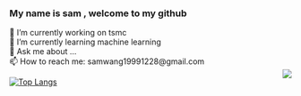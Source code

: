 

<!-- **samwang1228/samwang1228** is a ✨ _special_ ✨ repository because its `README.md` (this file) appears on your GitHub profile. -->

<!-- Here are some ideas to get you started: -->
<h3> My name is sam , welcome to my github </h3>
<div align = "left" >
<div>🔭 I’m currently working on tsmc </div>
<div>🌱 I’m currently learning machine learning </div>
<div> 💬 Ask me about ... </div>
<div> 📫 How to reach me: samwang19991228@gmail.com </div>
  </div>
<img  align = "right"  src ="https://github-readme-stats.vercel.app/api?username=samwang1228&show_icons=true&theme=tokyonight">

[![Top Langs](https://github-readme-stats.vercel.app/api/top-langs/?username=samwang1228&layout=compact)](https://github.com/anuraghazra/github-readme-stats)
